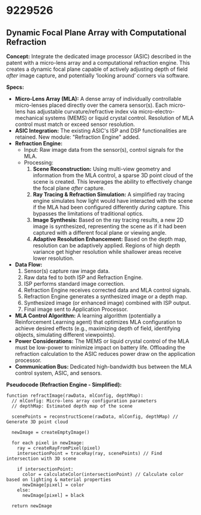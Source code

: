 # 9229526

## Dynamic Focal Plane Array with Computational Refraction

**Concept:** Integrate the dedicated image processor (ASIC) described in the patent with a micro-lens array and a computational refraction engine. This creates a dynamic focal plane capable of actively adjusting depth of field *after* image capture, and potentially ‘looking around’ corners via software.

**Specs:**

*   **Micro-Lens Array (MLA):**  A dense array of individually controllable micro-lenses placed directly over the camera sensor(s). Each micro-lens has adjustable curvature/refractive index via micro-electro-mechanical systems (MEMS) or liquid crystal control. Resolution of MLA control must match or exceed sensor resolution.
*   **ASIC Integration:** The existing ASIC's ISP and DSP functionalities are retained.  New module: "Refraction Engine" added.
*   **Refraction Engine:**
    *   Input: Raw image data from the sensor(s), control signals for the MLA.
    *   Processing:
        1.  **Scene Reconstruction:** Using multi-view geometry and information from the MLA control, a sparse 3D point cloud of the scene is created. This leverages the ability to effectively change the focal plane *after* capture.
        2.  **Ray Tracing & Refraction Simulation:**  A simplified ray tracing engine simulates how light would have interacted with the scene if the MLA had been configured differently *during* capture.  This bypasses the limitations of traditional optics.
        3.  **Image Synthesis:** Based on the ray tracing results, a new 2D image is synthesized, representing the scene as if it had been captured with a different focal plane or viewing angle.
        4.  **Adaptive Resolution Enhancement:** Based on the depth map, resolution can be adaptively applied. Regions of high depth variance get higher resolution while shallower areas receive lower resolution.
*   **Data Flow:**
    1.  Sensor(s) capture raw image data.
    2.  Raw data fed to both ISP and Refraction Engine.
    3.  ISP performs standard image correction.
    4.  Refraction Engine receives corrected data and MLA control signals.
    5.  Refraction Engine generates a synthesized image or a depth map.
    6.  Synthesized image (or enhanced image) combined with ISP output.
    7.  Final image sent to Application Processor.
*   **MLA Control Algorithm:**  A learning algorithm (potentially a Reinforcement Learning agent) that optimizes MLA configuration to achieve desired effects (e.g., maximizing depth of field, identifying objects, simulating different viewpoints).
*   **Power Considerations:** The MEMS or liquid crystal control of the MLA must be low-power to minimize impact on battery life. Offloading the refraction calculation to the ASIC reduces power draw on the application processor.
*   **Communication Bus:** Dedicated high-bandwidth bus between the MLA control system, ASIC, and sensors.



**Pseudocode (Refraction Engine - Simplified):**

```
function refractImage(rawData, mlConfig, depthMap):
  // mlConfig: Micro-lens array configuration parameters
  // depthMap: Estimated depth map of the scene

  scenePoints = reconstructScene(rawData, mlConfig, depthMap) // Generate 3D point cloud

  newImage = createEmptyImage()

  for each pixel in newImage:
    ray = createRayFromPixel(pixel)
    intersectionPoint = traceRay(ray, scenePoints) // Find intersection with 3D scene

    if intersectionPoint:
      color = calculateColor(intersectionPoint) // Calculate color based on lighting & material properties
      newImage[pixel] = color
    else:
      newImage[pixel] = black

  return newImage
```